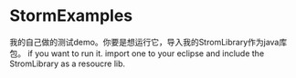 StormExamples
=============
我的自己做的测试demo。你要是想运行它，导入我的StromLibrary作为java库包。
if you want to run it.
import one to your eclipse and include the StromLibrary as a resoucre lib.